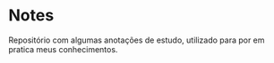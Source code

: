 # Notes
Repositório com algumas anotações de estudo, utilizado para por em pratica meus conhecimentos.
